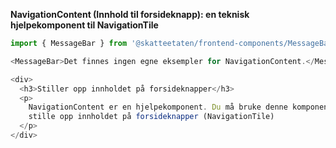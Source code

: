**NavigationContent (Innhold til forsideknapp): en teknisk hjelpekomponent til NavigationTile**

```js noeditor
import { MessageBar } from '@skatteetaten/frontend-components/MessageBar';

<MessageBar>Det finnes ingen egne eksempler for NavigationContent.</MessageBar>;
```

```js noeditor beskrivelse
<div>
  <h3>Stiller opp innholdet på forsideknapper</h3>
  <p>
    NavigationContent er en hjelpekomponent. Du må bruke denne komponenten for å
    stille opp innholdet på forsideknapper (NavigationTile)
  </p>
</div>
```

